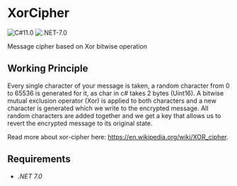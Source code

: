# XorCipher
![C#11.0](https://img.shields.io/badge/CSharp-11.0-blueviolet) ![.NET-7.0](https://img.shields.io/badge/.NET-7.0-blueviolet)

Message cipher based on Xor bitwise operation

## Working Principle
Every single character of your message is taken, a random character from 0 to 65536 is generated for it, as char in c# takes 2 bytes (Uint16). A bitwise mutual exclusion operator (Xor) is applied to both characters and a new character is generated which we write to the encrypted message.
All random characters are added together and we get a key that allows us to revert the encrypted message to its original state.

Read more about xor-cipher here: https://en.wikipedia.org/wiki/XOR_cipher.

## Requirements
- *.NET 7.0*

